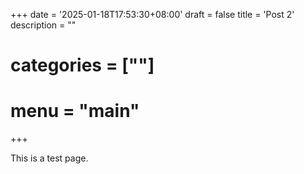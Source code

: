 +++
date = '2025-01-18T17:53:30+08:00'
draft = false
title = 'Post 2'
description = ""
# categories = [""]
# menu = "main"
+++

This is a test page.